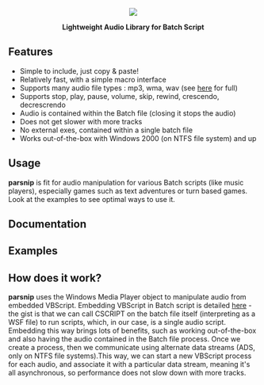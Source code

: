 <p align="center">
  <img src="https://i.imgur.com/nsDyBdf.png">
</p>
<p align="center">
  <b>Lightweight Audio Library for Batch Script</b>
</p>

## Features

* Simple to include, just copy & paste!
* Relatively fast, with a simple macro interface
* Supports many audio file types : mp3, wma, wav (see [here](https://support.microsoft.com/en-us/topic/file-types-supported-by-windows-media-player-32d9998e-dc8f-af54-7ba1-e996f74375d9) for full)
* Supports stop, play, pause, volume, skip, rewind, crescendo, decrescrendo
* Audio is contained within the Batch file (closing it stops the audio)
* Does not get slower with more tracks
* No external exes, contained within a single batch file
* Works out-of-the-box with Windows 2000 (on NTFS file system) and up

## Usage

**parsnip** is fit for audio manipulation for various Batch scripts (like music players), especially games such as text adventures or turn based games. Look at the examples to see optimal ways to use it.

## Documentation


## Examples


## How does it work?
**parsnip** uses the Windows Media Player object to manipulate audio from embedded VBScript. Embedding VBScript in Batch script is detailed [here](https://www.dostips.com/forum/viewtopic.php?p=33963#p33963) - the gist is that we can call CSCRIPT on the batch file itself (interpreting as a WSF file) to run scripts, which, in our case, is a single audio script. Embedding this way brings lots of benefits, such as working out-of-the-box and also having the audio contained in the Batch file process. Once we create a process, then we communicate using alternate data streams (ADS, only on NTFS file systems).This way, we can start a new VBScript process for each audio, and associate it with a particular data stream, meaning it's all asynchronous, so performance does not slow down with more tracks.
